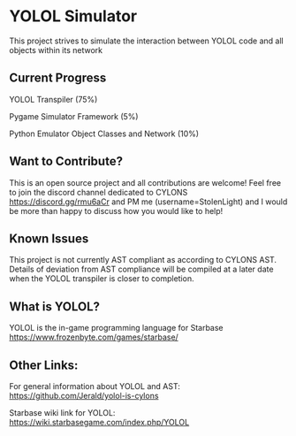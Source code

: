 # YOLOL Simulator
This project strives to simulate the interaction between YOLOL code and all objects within its network

## Current Progress

YOLOL Transpiler (75%)

Pygame Simulator Framework (5%)

Python Emulator Object Classes and Network (10%)

## Want to Contribute?
This is an open source project and all contributions are welcome! Feel free to join the discord channel dedicated to CYLONS https://discord.gg/rmu6aCr and PM me (username=StolenLight) and I would be more than happy to discuss how you would like to help!

## Known Issues

This project is not currently AST compliant as according to CYLONS AST. Details of deviation from AST compliance will be compiled at a later date when the YOLOL transpiler is closer to completion.


## What is YOLOL?
YOLOL is the in-game programming language for Starbase https://www.frozenbyte.com/games/starbase/

## Other Links:
For general information about YOLOL and AST: https://github.com/Jerald/yolol-is-cylons

Starbase wiki link for YOLOL: https://wiki.starbasegame.com/index.php/YOLOL
